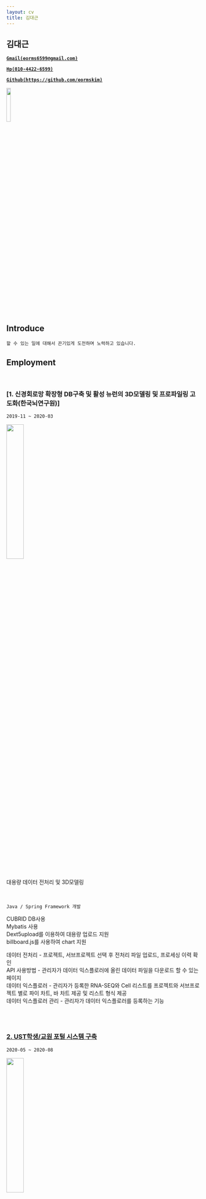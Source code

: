 ```yaml
---
layout: cv
title: 김대근
---
```



## 김대근

<a href="mailto:eorms6599@gmail.com" style="font-weight: bold;">`Gmail(eorms6599@gmail.com)`</a>

<a href="tel:010-4422-6599" style="font-weight: bold;">`Hp(010-4422-6599)`</a>

<a href="https://github.com/eormskim/" style="font-weight: bold;">`Github(https://github.com/eormskim)`</a>

<a href="https://eorms6599.tistory.com/" style="font-weight: bold;display:none;"> `Blog(https://eorms6599.tistory.com)` </a>

<img src="https://user-images.githubusercontent.com/44768193/130068112-a01626d9-66e6-4e1a-9aeb-0cf765dfed2d.jpg" width="15%">

## Introduce

`할 수 있는 일에 대해서 끈기있게 도전하며 노력하고 있습니다.`<br>




## Employment


<br>

### [1. 신경회로망 확장형 DB구축 및 활성 뉴런의 3D모델링 및 프로파일링 고도화(한국뇌연구원)]

`2019-11 ~ 2020-03`

<img src="https://user-images.githubusercontent.com/44768193/130067699-e8ce46e5-21f2-49df-9385-d227f33e75a3.png" width="30%">

대용량 데이터 전처리 및 3D모델링

<br>

`Java / Spring Framework 개발`

CUBRID DB사용<br>
Mybatis 사용<br>
Dext5upload를 이용하여 대용량 업로드 지원<br>
billboard.js를 사용하여 chart 지원<br>

데이터 전처리 - 프로젝트, 서브프로젝트 선택 후 전처리 파일 업로드, 프로세싱 이력 확인<br>
API 사용방법 - 관리자가 데이터 익스플로러에 올린 데이터 파일을 다운로드 할 수 있는 페이지<br>
데이터 익스플로러 - 관리자가 등록한 RNA-SEQ와 Cell 리스트를 프로젝트와 서브프로젝트 별로 파이 차트, 바 차트 제공 및 리스트 형식 제공<br>
데이터 익스플로러 관리 - 관리자가 데이터 익스플로러를 등록하는 기능<br>

<br>

<div class="page-break"></div>

<br>

### [2. UST학생/교원 포털 시스템 구축](https://portal.ust.ac.kr/)

`2020-05 ~ 2020-08`

<img src="https://user-images.githubusercontent.com/44768193/130068057-b774a794-b2ec-4723-bddf-01eac51b44f4.png" width="30%">

UST 학생/교원 포털 시스템 입니다.

<br>

`Java / Spring Framework 개발`

ORACLE DB 사용<br>
Mybatis 사용<br>
SmartEditor를 사용하여 글쓰기 기능 지원<br>
Vault Upload를 사용하여 파일첨부 기능 지원<br>

포탈공지, 사진게시판, 영상게시판 - enview 솔루션의 게시판 기능 사용<br>
학사공지, 홈페이지공지, 경력개발공지, UST소식 - UST측에서 제공해주는 DB데이터를 받아와서 목록 제공<br>
Q&A게시판 - 공개글,비공개글 작성 가능 등<br>
접속IP관리 - 사용자들의 접속 IP를 관리하며, 해당하는 IP를 접속 차단 및 해제 기능<br>
바로가기 관리 - 관리자 기능으로 메인 화면의 바로가기 서비스 추가 및 수정, 삭제 기능<br>
연계사이트 관리 - 관리자 기능으로 메인 화면의 연계사이트 링크 바로가기 서비스 추가 및 수정, 삭제 기능<br>

<br>


<div class="page-break"></div>

<br>

### [3. 행정안전부 재난안전통신망 치안업무용 무선시스템 구축(2단계)]

`2020-09 ~ 2020-10`

<img src="https://user-images.githubusercontent.com/44768193/130068079-07bac8be-3f67-451d-b30c-e39e7e596178.png" width="30%">

경찰청 통화그룹 관리 작업

<br>

`Java / Spring Framework 개발`

TiberotbAdmin사용<br>
Mybatis 사용<br>

통화그룹 관리 - 게시판 형식으로 사용자가 요청한 리스트를승인 및 반려 기능 제공<br>

<br>


<div class="page-break"></div>

<br>

### [4. 한서대 차세대 교육통합정보시스템 포털 구축]

`2020-10 ~ 2021-03`

<img src="https://user-images.githubusercontent.com/44768193/130068097-a8b934a2-badd-45d7-8659-8f50fa3550d3.png" width="30%">

한서대학교 포털 구축

<br>

`Java / Spring Framework 개발`

MSSQL사용<br>
Mybatis 사용<br>
SmartEditor를 사용하여 글쓰기 기능 지원<br>
알림톡/SMS 지원<br>

송신,수신 메모보고 - 메모보고 기능으로 송신 시 조직도 팝업을 통해 특정 사용자 또는 다수 사용자 에게 전송가능<br>
명함관리 - 교직원의 명함 CRUD 제공<br>
비밀번호 초기화 - 초기화 시 인증번호 및 초기화된 비밀번호를 알림톡 및 sms 전송 연계 <br>
모바일 학사(교수시간표, 수강생조회, 학적변동이력, 수업시간표, 수강신청내역, 휴보강현황) - 데이터를 받아와 목록 제공<br>
모바일 학사(강의평가/금학기성적조회) - 금학기 성적 조회 제공 및 성적 목록의 강의평가 버튼을 통해 강의평가 진행 제공<br>
<br>


<div class="page-break"></div>

<br>

### [5. 경북도립대학교 종합정보시스템 포털 구축]

`2021-03 ~ 2021-05`

<img src="https://user-images.githubusercontent.com/44768193/130068107-fad7076a-fea2-4466-b931-a190d853600b.png" width="30%">

경북도립대학교 포털 구축

<br>

`Java / Spring Framework 개발`

ORACLE DB사용<br>
Mybatis 사용<br>
SmartEditor를 사용하여 글쓰기 기능 지원<br>
Vault Upload를 사용하여 파일첨부 기능 지원<br>

각종 게시판 (공지, 앨범, Q&A, 학과, 학사, 교육, 대학소식지, FAQ) - CRUD 제공<br>
메인 화면 포틀릿 연계 - 주요 알림, 각종 게시판, 주간식단(학교측에서 api 제공), 강의강좌, 수강강좌<br>

<br>


<div class="page-break"></div>

<br>

### [6. 경북대학교 차세대 통합정보시스템 구축]

`2021-04 ~ 2022-01`

<img src="https://github.com/eormskim/cv/assets/44768193/df2b46b5-40cf-4963-bde6-bc406b9cebb9" width="30%">


경북대학교 포털 구축

<br>

`Java / Spring Framework 개발`

ORACLE DB사용<br>
Mybatis 사용<br>
SmartEditor를 사용하여 글쓰기 기능 지원<br>
Vault Upload를 사용하여 파일첨부 기능 지원<br>

enview 솔루션의 기본 틀 구축 및 메인화면 생성,포틀릿 구성<br>
공지형,QnA 게시판 - enview 솔루션 게시판, CRUD 기능 제공<br>
설문 게시판 - 관리자가 설문승인 및 설문등록 가능, 설문 참여 팝업창 제공, 설문 결과보기 팝업창 및 엑셀 다운, 인쇄 기능 제공<br>
일정 캘린더 - 일정별 검색 기능 제공, 월 주 일별로 일정 확인 가능, 일정 CRUD 제공<br>
경북대측에서 제공하는 API 데이터 포틀릿 연계<br>
<br>

<div class="page-break"></div>

### [7. 부산가톨릭대학교 학생 맞춤형 포털시스템 구축]

`2022-02 ~ 2022-04`

<img src="https://github.com/eormskim/cv/assets/44768193/ed21af02-e571-41a9-9ecb-bd6b3337dda9" width="30%">

부산가톨릭대학교 학생 포털 구축

<br>

`Java / Spring Framework 개발`

ORACLE DB사용<br>
Mybatis 사용<br>
각종 게시판 - CRUD 제공<br>
메인 화면 포틀릿 연계

<br>

<div class="page-break"></div>

### [8. 위즐 솔루션 설문파트 개발]

`2022-05 ~ 2022-07`

신규 솔루션 설문파트 개발

<br>

`Java / Spring Framework 개발`

ORACLE DB사용<br>
Mybatis 사용<br>
chart.js library 사용<br>

설문 생성 및 게스트, 회원참여 가능, 설문 결과 엑셀 다운로드, 설문 응답 내용 차트로 확인 가능 페이지 제공 

<br>

<div class="page-break"></div>

### [9. 안전보건공단 빅데이터·인공지능 활용 산재예방시스템 업무포털 구축]

`2022-08 ~ 2023-02`

<img src="https://github.com/eormskim/cv/assets/44768193/939ee662-5ee0-4240-a6ec-b99947972ac5" width="30%">

안전보건공단 빅데이터 활용 업무포털 개발

<br>

`Java / Spring Framework 개발`

ORACLE DB, PostgreSQL사용<br>
Mybatis 사용<br>
Apache ECharts library 사용<br>
내부망 - 협력업체의 API를 활용한 스마트검색 기능, 관리자 페이지 제공, 빅데이터를 활용한 각종 차트 제공
외부망 - 안전보건법령 스마트검색 개발

<br>

<div class="page-break"></div>

### [10. 삼성꿈장학재단 전산유지보수 (프리랜서)]

`2023-12 ~ 2024-03`

삼성꿈장학재단 웹 포털 전산유지보수

<br>

`Java / Spring Framework 개발`

장학사업 비즈니스들과 서브로 같이 운영되는 프로그램들 신규 추가, 수정 및 개선 작업<br>
이전 장학 시스템에서 사용 및 현재 사용하지 않는 미사용 테이블, 속하는 소스 제거<br>
엑셀 파일 다운로드 속도개선, 비즈니스 로직 리팩토링<br>
크론탭 스케쥴러 배치 수정 및 신규 추가 작업<br>
ckEditor 신규 추가 및 공통화 작업 -> 기존 다음에디터,summernote 에디터를 ckEditor로 전환<br>
공통 js 수정 및 신규 추가 ( 공통 파일 다운로드 ios 호환 추가 작업, 에디터  등)<br>
gabia sms 서비스에서 naver cloud sms 서비스로 전환 개발<br>
<br>
신규 공통 프로그램 - 스마트폼 개발 ( 설문, 안내문, 동의서 등)<br>
1.구글폼의 설문을 벤치마킹하여 섹션, 문항, 항목의 구조로 작업<br>
2.웹 모바일 지원을 위해 화면 해상도 별로 css 미디어 쿼리 스타일 적용<br>
3.문항 타입은 객관식, 다중 객관식, 주관식 단답형, 주관식 장문형, 표형 객관식, 표형 체크박스, 등급(별점), 개인정보 처리 방침( 동의서 전용, CK에디터 사용), 커스텀 에디터 (CK에디터 사용)<br>
4.받은 정보(객관식, 다중 객관식, 표형 객관식, 표형 체크박스, 등급(별점)) 를 바탕으로 시각화 echarts 사용 - bar Stack차트 커스텀 사용<br>
5.섹션, 문항, 항목 등록 화면은 sortable js 사용으로 드래그앤 드롭 방식의 문항, 항목 위치 변경 가능하도록 구성<br>
6.미리보기, 결과보기 제공, 질문에 대한 응답내역 js 페이징 동적 표출 및 상세 엑셀 다운로드 제공<br>
7.기존 프로그램 설문의 신규 및 수정 작업으로 오픈하던걸 스마트폼에서 사용자가 직접 질문과 정보들을 작성해서 오픈 가능<br>
8.설문 답변 제출시 프론트 및 백엔드 이중 벨리데이션 작업<br>
9.회원, 비회원 설문 대상자 선택 가능<br>
<br>
--사용 기술-- 
파일 AWS S3<br>
협력툴 - 노션, 깃랩<br>
소스 배포 - 젠킨스 <br>
db - mysql 5.7<br>
java - 8<br>
<br>
<br>
<img src="https://github.com/user-attachments/assets/ed7f5060-0b85-496b-b372-2c37c268f6a6" width="50%">
<img src="https://github.com/user-attachments/assets/8d847ee6-4f77-4247-8698-6b3121abcc06" width="50%">
<img src="https://github.com/user-attachments/assets/9e3113c6-aa65-45ce-a2ea-a3585ebc61bd" width="50%">
<img src="https://github.com/user-attachments/assets/9c5feacd-877d-44d2-861c-32611cf186ba" width="50%">
<img src="https://github.com/user-attachments/assets/d6623326-6c04-46b7-ac9c-9caf567fac9c" width="50%">
<img src="https://github.com/user-attachments/assets/0b425b1d-4234-484b-8b37-5f4fb1e005b1" width="50%">
<img src="https://github.com/user-attachments/assets/3fe20f66-c367-4385-94cd-607ca9495a70" width="50%">
<img src="https://github.com/user-attachments/assets/0e5949c5-ff9b-44bc-b575-b50820b148c5" width="50%">
<img src="https://github.com/user-attachments/assets/006ef792-379c-4c8e-967e-42c57a1415fb" width="50%">
<img src="https://github.com/user-attachments/assets/d643dc8c-0c0b-408b-ae87-852dbb5fc2ef" width="50%">
<img src="https://github.com/user-attachments/assets/50653151-56b7-4961-ba21-4db1249edfd7" width="50%">
<img src="https://github.com/user-attachments/assets/df615de6-0f79-4f9c-90a1-a2abeeb73e51" width="50%">
<img src="https://github.com/user-attachments/assets/468fb97d-7a33-4328-b755-ddc144d6f527" width="50%">
<br>
<br>

## Certifications

===================================

### 영진전문대학교 컴퓨터정보계열 졸업
`2014-03 ~ 2020-02`

### 학점은행제 공학사 취득
`2024-08 ~ 2025-02`

===================================

### 1. 솔트에이앤비 
`2019-10 ~ 2021-12 솔루션개발팀`

### 2. 위즐 (WEZLE)
`2022-01 ~ 2023-02 플랫폼개발팀`

### 3. 삼성꿈장학재단 전산유지보수 (프리랜서)
`2023-12 ~ 2025-08(진행중) 전산운영팀`

## Contact Me

<br>

[![Gmail](https://img.shields.io/badge/Gmail-d14836?style=flat&logo=Gmail&logoColor=white&link=mailto:eorms6599@gmail.com)](mailto:eorms6599@gmail.com)
[![Tel](https://img.shields.io/badge/%F0%9F%93%B2%F0%9F%93%9E-Tel-green?style=flat&logoColor=white&link=tel:010-4422-6599)](tel:010-4422-6599)
